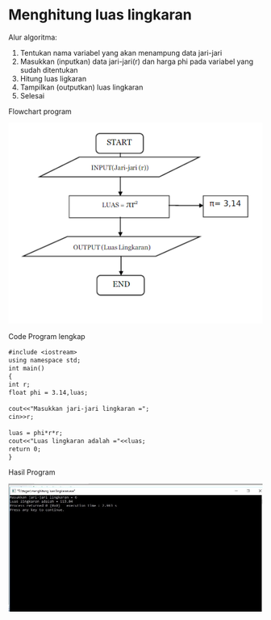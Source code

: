 # Menghitung luas lingkaran

Alur algoritma:
1. Tentukan nama variabel yang akan menampung data jari-jari
2. Masukkan (inputkan) data jari-jari(r) dan harga phi pada variabel yang sudah ditentukan
3. Hitung luas ligkaran
4. Tampilkan (outputkan) luas lingkaran
5. Selesai


Flowchart program

![img](https://raw.githubusercontent.com/MUTIARAIZMI/Menghitung-luas-lingkaran/master/flowchart%20Luas%20Lingkaran.png)



Code Program lengkap


    #include <iostream>
    using namespace std;
    int main()
    {
    int r;
    float phi = 3.14,luas;

    cout<<"Masukkan jari-jari lingkaran =";
    cin>>r;

    luas = phi*r*r;
    cout<<"Luas lingkaran adalah ="<<luas;
    return 0;
    }



Hasil Program

![img](https://raw.githubusercontent.com/MUTIARAIZMI/Menghitung-luas-lingkaran/master/luas%20lingkaran.jpg)
